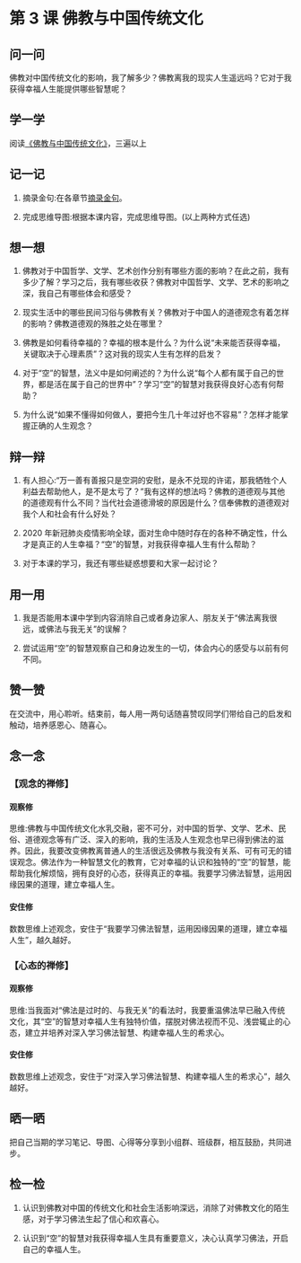 # 第 3 课 佛教与中国传统文化

## 问一问

佛教对中国传统文化的影响，我了解多少？佛教离我的现实人生遥远吗？它对于我获得幸福人生能提供哪些智慧呢？

## 学一学

阅读[《佛教与中国传统文化》](./03佛教与中国传统文化)，三遍以上

## 记一记

1. 摘录金句:在各章节[摘录金句](./03佛教与中国传统文化-提纲)。

2. 完成思维导图:根据本课内容，完成思维导图。(以上两种方式任选)

## 想一想

1. 佛教对于中国哲学、文学、艺术创作分别有哪些方面的影响？在此之前，我有多少了解？学习之后，我有哪些收获？佛教对中国哲学、文学、艺术的影响之深，我自己有哪些体会和感受？

2. 现实生活中的哪些民间习俗与佛教有关？佛教对于中国人的道德观念有着怎样的影响？佛教道德观的殊胜之处在哪里？

3. 佛教是如何看待幸福的？幸福的根本是什么？为什么说“未来能否获得幸福，关键取决于心理素质”？这对我的现实人生有怎样的启发？

4. 对于“空”的智慧，法义中是如何阐述的？为什么说“每个人都有属于自己的世界，都是活在属于自己的世界中”？学习“空”的智慧对我获得良好心态有何帮助？

5. 为什么说“如果不懂得如何做人，要把今生几十年过好也不容易”？怎样才能掌握正确的人生观念？

## 辩一辩

1. 有人担心:“万一善有善报只是空洞的安慰，是永不兑现的许诺，那我牺牲个人利益去帮助他人，是不是太亏了？”我有这样的想法吗？佛教的道德观与其他的道德观有什么不同？当代社会道德滑坡的原因是什么？信奉佛教的道德观对我个人和社会有什么好处？

2. 2020 年新冠肺炎疫情影响全球，面对生命中随时存在的各种不确定性，什么才是真正的人生幸福？“空”的智慧，对我获得幸福人生有什么帮助？

3. 对于本课的学习，我还有哪些疑惑想要和大家一起讨论？

## 用一用

1. 我是否能用本课中学到内容消除自己或者身边家人、朋友关于“佛法离我很远，或佛法与我无关”的误解？

2. 尝试运用“空”的智慧观察自己和身边发生的一切，体会内心的感受与以前有何不同。

## 赞一赞

在交流中，用心聆听。结束前，每人用一两句话随喜赞叹同学们带给自己的启发和触动，培养感恩心、随喜心。

## 念一念

### 【观念的禅修】

#### 观察修

思维:佛教与中国传统文化水乳交融，密不可分，对中国的哲学、文学、艺术、民俗、道德观念等有广泛、深入的影响，我的生活及人生观念也早已得到佛法的滋养。因此，我要改变佛教离普通人的生活很远及佛教与我没有关系、可有可无的错误观念。佛法作为一种智慧文化的教育，它对幸福的认识和独特的“空”的智慧，能帮助我化解烦恼，拥有良好的心态，获得真正的幸福。我要学习佛法智慧，运用因缘因果的道理，建立幸福人生。

#### 安住修

数数思维上述观念，安住于“我要学习佛法智慧，运用因缘因果的道理，建立幸福人生”，越久越好。

### 【心态的禅修】

#### 观察修

思维:当我面对“佛法是过时的、与我无关”的看法时，我要重温佛法早已融入传统文化，其“空”的智慧对幸福人生有独特价值，摆脱对佛法视而不见、浅尝辄止的心态，建立并培养对深入学习佛法智慧、构建幸福人生的希求心。

#### 安住修

数数思维上述观念，安住于“对深入学习佛法智慧、构建幸福人生的希求心”，越久越好。

## 晒一晒

把自己当期的学习笔记、导图、心得等分享到小组群、班级群，相互鼓励，共同进步。

## 检一检

1. 认识到佛教对中国的传统文化和社会生活影响深远，消除了对佛教文化的陌生感，对于学习佛法生起了信心和欢喜心。

2. 认识到“空”的智慧对我获得幸福人生具有重要意义，决心认真学习佛法，开启自己的幸福人生。
